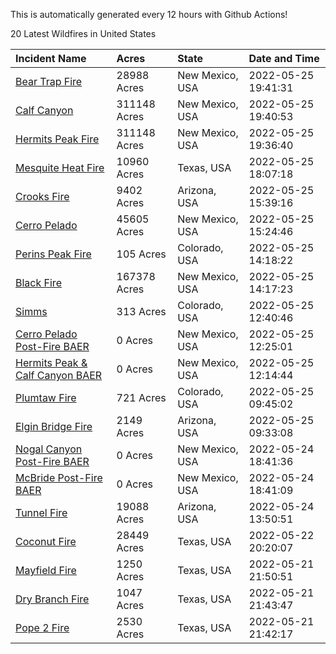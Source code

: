 This is automatically generated every 12 hours with Github Actions!

20 Latest Wildfires in United States

 | Incident Name | Acres | State | Date and Time |
|:---|:---|:---|:---|
| [Bear Trap Fire](https://inciweb.nwcg.gov/incident/8093/) | 28988 Acres | New Mexico, USA | 2022-05-25 19:41:31 |
| [Calf Canyon](https://inciweb.nwcg.gov/incident/8069/) | 311148 Acres | New Mexico, USA | 2022-05-25 19:40:53 |
| [Hermits Peak Fire](https://inciweb.nwcg.gov/incident/8049/) | 311148 Acres | New Mexico, USA | 2022-05-25 19:36:40 |
| [Mesquite Heat Fire](https://inciweb.nwcg.gov/incident/8108/) | 10960 Acres | Texas, USA | 2022-05-25 18:07:18 |
| [Crooks Fire](https://inciweb.nwcg.gov/incident/8067/) | 9402 Acres | Arizona, USA | 2022-05-25 15:39:16 |
| [Cerro Pelado](https://inciweb.nwcg.gov/incident/8075/) | 45605 Acres | New Mexico, USA | 2022-05-25 15:24:46 |
| [Perins Peak Fire](https://inciweb.nwcg.gov/incident/8120/) | 105 Acres | Colorado, USA | 2022-05-25 14:18:22 |
| [Black Fire](https://inciweb.nwcg.gov/incident/8103/) | 167378 Acres | New Mexico, USA | 2022-05-25 14:17:23 |
| [Simms](https://inciweb.nwcg.gov/incident/8117/) | 313 Acres | Colorado, USA | 2022-05-25 12:40:46 |
| [Cerro Pelado Post-Fire BAER](https://inciweb.nwcg.gov/incident/8118/) | 0 Acres | New Mexico, USA | 2022-05-25 12:25:01 |
| [Hermits Peak & Calf Canyon BAER](https://inciweb.nwcg.gov/incident/8104/) | 0 Acres | New Mexico, USA | 2022-05-25 12:14:44 |
| [Plumtaw Fire](https://inciweb.nwcg.gov/incident/8113/) | 721 Acres | Colorado, USA | 2022-05-25 09:45:02 |
| [Elgin Bridge Fire ](https://inciweb.nwcg.gov/incident/8119/) | 2149 Acres | Arizona, USA | 2022-05-25 09:33:08 |
| [Nogal Canyon Post-Fire BAER](https://inciweb.nwcg.gov/incident/8072/) | 0 Acres | New Mexico, USA | 2022-05-24 18:41:36 |
| [McBride Post-Fire BAER](https://inciweb.nwcg.gov/incident/8080/) | 0 Acres | New Mexico, USA | 2022-05-24 18:41:09 |
| [Tunnel Fire](https://inciweb.nwcg.gov/incident/8068/) | 19088 Acres | Arizona, USA | 2022-05-24 13:50:51 |
| [Coconut Fire](https://inciweb.nwcg.gov/incident/8109/) | 28449 Acres | Texas, USA | 2022-05-22 20:20:07 |
| [Mayfield Fire](https://inciweb.nwcg.gov/incident/8112/) | 1250 Acres | Texas, USA | 2022-05-21 21:50:51 |
| [Dry Branch Fire](https://inciweb.nwcg.gov/incident/8115/) | 1047 Acres | Texas, USA | 2022-05-21 21:43:47 |
| [Pope 2 Fire](https://inciweb.nwcg.gov/incident/8106/) | 2530 Acres | Texas, USA | 2022-05-21 21:42:17 |
